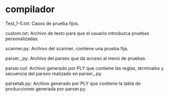 # compilador

Test_1-5.txt: Casos de prueba fijos.

custom.txt: Archivo de texto para que el usuario introduzca pruebas personalizadas.

scanner.py: Archivo del scanner, contiene una prueba fija.

parser_.py: Archivo del parses que da acceso al menú de pruebas.

parser.out: Archivo generado por PLY que contiene las reglas, terminales y secuencia del parseo realizado en parser_.py.

parsetab.py: Archivo generado por PLY que contiene la tabla de producciones generada por parser.py.
